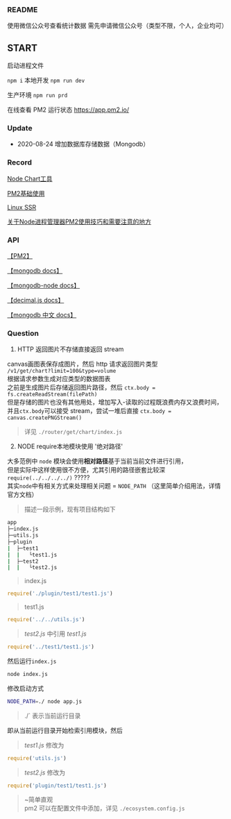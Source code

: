 ### README

使用微信公众号查看统计数据
需先申请微信公众号（类型不限，个人，企业均可）

## START

启动进程文件

```npm i```
本地开发
```npm run dev```

生产环境
```npm run prd```

在线查看 PM2 运行状态
https://app.pm2.io/

### Update

- 2020-08-24 增加数据库存储数据（Mongodb）

### Record

[Node Chart工具](https://itbilu.com/nodejs/npm/BkCASacpm.html)

[PM2基础使用](https://juejin.im/post/5be406705188256dbb5176f9)

[Linux SSR](https://smileorigin.site/2018/12/21/Linux/Linux%20SSR/)

[关于Node进程管理器PM2使用技巧和需要注意的地方](https://github.com/jawil/blog/issues/7)

### API 
[【PM2】](https://pm2.keymetrics.io/docs/usage/pm2-doc-single-page/)

[【mongodb docs】]( https://docs.mongodb.com/v4.2/reference/method/js-collection/)

[【mongodb-node docs】]( http://mongodb.github.io/node-mongodb-native/3.6/api/Collection.html)

[【decimal.js docs】]( http://mikemcl.github.io/decimal.js/)

[【mongodb 中文 docs】]( https://www.docs4dev.com/docs/zh/mongodb/v3.6/reference/reference-method-db.collection.find.html)

### Question

1. HTTP 返回图片不存储直接返回 stream

canvas画图表保存成图片，然后 http 请求返回图片类型  
`/v1/get/chart?limit=100&type=volume`  
根据请求参数生成对应类型的数据图表  
之前是生成图片后存储返回图片路径，然后 `ctx.body = fs.createReadStream(filePath)`  
但是存储的图片也没有其他用处，增加写入-读取的过程既浪费内存又浪费时间，  
并且`ctx.body`可以接受 stream，尝试一堆后直接 `ctx.body = canvas.createPNGStream()`
  
> 详见 `./router/get/chart/index.js`


2. NODE require本地模块使用 '绝对路径'

大多范例中 `node` 模块会使用**相对路径**基于当前当前文件进行引用，  
但是实际中这样使用很不方便，尤其引用的路径嵌套比较深  
`require(../../../../)` ?????  
其实`node`中有相关方式来处理相关问题 = `NODE_PATH` （这里简单介绍用法，详情官方文档）

> 描述一段示例，现有项目结构如下  
```bash
app
├─index.js
├─utils.js
├─plugin
|  ├─test1
|  |   └test1.js
|  ├─test2
|  |   └test2.js
```

> index.js  
```javascript
require('./plugin/test1/test1.js')
```

> test1.js  
```javascript
require('../../utils.js')
```

> *test2.js* 中引用 *test1.js*
```javascript
require('../test1/test1.js')
```

然后运行`index.js`
```bash
node index.js
```

修改启动方式  
```bash
NODE_PATH=./ node app.js
```
> ./` 表示当前运行目录  

即从当前运行目录开始检索引用模块，然后
> *test1.js* 修改为  
```javascript
require('utils.js')
```
> *test2.js* 修改为  
```javascript
require('plugin/test1/test1.js')
```

> ~简单直观  
> pm2 可以在配置文件中添加，详见 `./ecosystem.config.js`